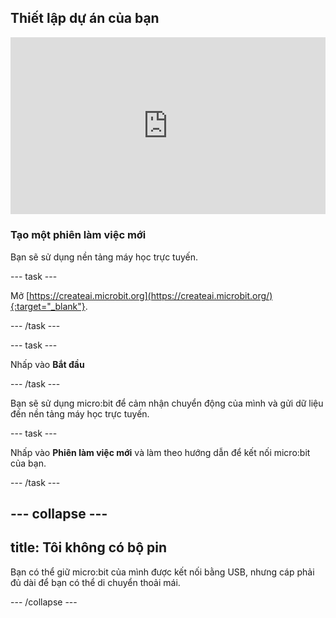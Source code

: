 ## Thiết lập dự án của bạn

<html>
  <div style="position: relative; overflow: hidden; padding-top: 56.25%;">
    <iframe style="position: absolute; top: 0; left: 0; right: 0; width: 100%; height: 100%; border: none;" src="https://www.youtube.com/embed/FDfyI_LHVsI?rel=0&cc_load_policy=1" allowfullscreen allow="accelerometer; autoplay; clipboard-write; encrypted-media; gyroscope; picture-in-picture; web-share"></iframe>
  </div>
</html>

### Tạo một phiên làm việc mới

Bạn sẽ sử dụng nền tảng máy học trực tuyến.

--- task ---

Mở [https://createai.microbit.org](https://createai.microbit.org/){:target="_blank"}.

--- /task ---

--- task ---

Nhấp vào **Bắt đầu**

--- /task ---

Bạn sẽ sử dụng micro:bit để cảm nhận chuyển động của mình và gửi dữ liệu đến nền tảng máy học trực tuyến.

--- task ---

Nhấp vào **Phiên làm việc mới** và làm theo hướng dẫn để kết nối micro:bit của bạn.

--- /task ---

--- collapse ---
---
title: Tôi không có bộ pin
---

Bạn có thể giữ micro:bit của mình được kết nối bằng USB, nhưng cáp phải đủ dài để bạn có thể di chuyển thoải mái.

--- /collapse ---
